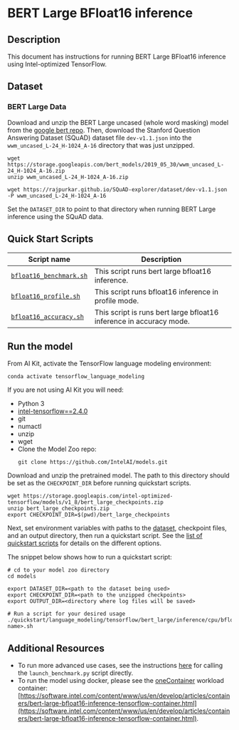 <!--- 0. Title -->
# BERT Large BFloat16 inference

<!-- 10. Description -->
## Description

This document has instructions for running BERT Large BFloat16 inference using
Intel-optimized TensorFlow.

<!--- 30. Datasets -->
## Dataset

### BERT Large Data
Download and unzip the BERT Large uncased (whole word masking) model from the
[google bert repo](https://github.com/google-research/bert#pre-trained-models).
Then, download the Stanford Question Answering Dataset (SQuAD) dataset file `dev-v1.1.json` into the `wwm_uncased_L-24_H-1024_A-16` directory that was just unzipped.

```
wget https://storage.googleapis.com/bert_models/2019_05_30/wwm_uncased_L-24_H-1024_A-16.zip
unzip wwm_uncased_L-24_H-1024_A-16.zip

wget https://rajpurkar.github.io/SQuAD-explorer/dataset/dev-v1.1.json -P wwm_uncased_L-24_H-1024_A-16
```
Set the `DATASET_DIR` to point to that directory when running BERT Large inference using the SQuAD data.


<!--- 40. Quick Start Scripts -->
## Quick Start Scripts

| Script name | Description |
|-------------|-------------|
| [`bfloat16_benchmark.sh`](/quickstart/language_modeling/tensorflow/bert_large/inference/cpu/bfloat16/bfloat16_benchmark.sh) | This script runs bert large bfloat16 inference. |
| [`bfloat16_profile.sh`](/quickstart/language_modeling/tensorflow/bert_large/inference/cpu/bfloat16/bfloat16_profile.sh) | This script runs bfloat16 inference in profile mode. |
| [`bfloat16_accuracy.sh`](/quickstart/language_modeling/tensorflow/bert_large/inference/cpu/bfloat16/bfloat16_accuracy.sh) | This script is runs bert large bfloat16 inference in accuracy mode. |

<!--- 50. AI Kit -->
## Run the model

From AI Kit, activate the TensorFlow language modeling environment:
```
conda activate tensorflow_language_modeling
```

If you are not using AI Kit you will need:
* Python 3
* [intel-tensorflow==2.4.0](https://pypi.org/project/intel-tensorflow/)
* git
* numactl
* unzip
* wget
* Clone the Model Zoo repo:
  ```
  git clone https://github.com/IntelAI/models.git
  ```

Download and unzip the pretrained model. The path to this directory should
be set as the `CHECKPOINT_DIR` before running quickstart scripts.
```
wget https://storage.googleapis.com/intel-optimized-tensorflow/models/v1_8/bert_large_checkpoints.zip
unzip bert_large_checkpoints.zip
export CHECKPOINT_DIR=$(pwd)/bert_large_checkpoints
```

Next, set environment variables with paths to the [dataset](#datasets),
checkpoint files, and an output directory, then run a quickstart script.
See the [list of quickstart scripts](#quick-start-scripts) for details
on the different options.

The snippet below shows how to run a quickstart script:
```
# cd to your model zoo directory
cd models

export DATASET_DIR=<path to the dataset being used>
export CHECKPOINT_DIR=<path to the unzipped checkpoints>
export OUTPUT_DIR=<directory where log files will be saved>

# Run a script for your desired usage
./quickstart/language_modeling/tensorflow/bert_large/inference/cpu/bfloat16/<script name>.sh
```

<!--- 90. Resource Links-->
## Additional Resources

* To run more advanced use cases, see the instructions [here](Advanced.md)
  for calling the `launch_benchmark.py` script directly.
* To run the model using docker, please see the [oneContainer](http://software.intel.com/containers)
  workload container:<br />
  [https://software.intel.com/content/www/us/en/develop/articles/containers/bert-large-bfloat16-inference-tensorflow-container.html](https://software.intel.com/content/www/us/en/develop/articles/containers/bert-large-bfloat16-inference-tensorflow-container.html).

